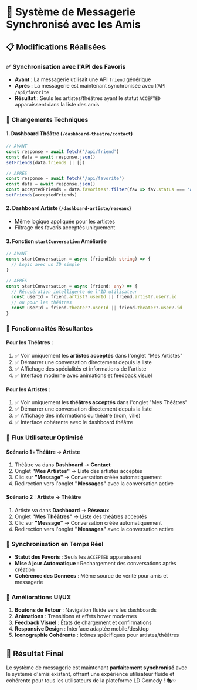 # 🎉 Système de Messagerie Synchronisé avec les Amis

## 📋 **Modifications Réalisées**

### ✅ **Synchronisation avec l'API des Favoris**
- **Avant** : La messagerie utilisait une API `friend` générique
- **Après** : La messagerie est maintenant synchronisée avec l'API `/api/favorite`
- **Résultat** : Seuls les artistes/théâtres ayant le statut `ACCEPTED` apparaissent dans la liste des amis

### 🔧 **Changements Techniques**

#### **1. Dashboard Théâtre (`/dashboard-theatre/contact`)**
```typescript
// AVANT
const response = await fetch('/api/friend')
const data = await response.json()
setFriends(data.friends || [])

// APRÈS
const response = await fetch('/api/favorite')
const data = await response.json()
const acceptedFriends = data.favorites?.filter(fav => fav.status === 'ACCEPTED') || []
setFriends(acceptedFriends)
```

#### **2. Dashboard Artiste (`/dashboard-artiste/reseaux`)**
- Même logique appliquée pour les artistes
- Filtrage des favoris acceptés uniquement

#### **3. Fonction `startConversation` Améliorée**
```typescript
// AVANT
const startConversation = async (friendId: string) => {
  // Logic avec un ID simple
}

// APRÈS  
const startConversation = async (friend: any) => {
  // Récupération intelligente de l'ID utilisateur
  const userId = friend.artist?.userId || friend.artist?.user?.id
  // ou pour les théâtres
  const userId = friend.theater?.userId || friend.theater?.user?.id
}
```

### 🎯 **Fonctionnalités Résultantes**

#### **Pour les Théâtres :**
1. ✅ Voir uniquement les **artistes acceptés** dans l'onglet "Mes Artistes"
2. ✅ Démarrer une conversation directement depuis la liste
3. ✅ Affichage des spécialités et informations de l'artiste
4. ✅ Interface moderne avec animations et feedback visuel

#### **Pour les Artistes :**
1. ✅ Voir uniquement les **théâtres acceptés** dans l'onglet "Mes Théâtres"  
2. ✅ Démarrer une conversation directement depuis la liste
3. ✅ Affichage des informations du théâtre (nom, ville)
4. ✅ Interface cohérente avec le dashboard théâtre

### 🚀 **Flux Utilisateur Optimisé**

#### **Scénario 1 : Théâtre → Artiste**
1. Théâtre va dans **Dashboard** → **Contact**
2. Onglet **"Mes Artistes"** → Liste des artistes acceptés
3. Clic sur **"Message"** → Conversation créée automatiquement
4. Redirection vers l'onglet **"Messages"** avec la conversation active

#### **Scénario 2 : Artiste → Théâtre**
1. Artiste va dans **Dashboard** → **Réseaux**  
2. Onglet **"Mes Théâtres"** → Liste des théâtres acceptés
3. Clic sur **"Message"** → Conversation créée automatiquement
4. Redirection vers l'onglet **"Messages"** avec la conversation active

### 🔄 **Synchronisation en Temps Réel**

- **Statut des Favoris** : Seuls les `ACCEPTED` apparaissent
- **Mise à jour Automatique** : Rechargement des conversations après création
- **Cohérence des Données** : Même source de vérité pour amis et messagerie

### 🎨 **Améliorations UI/UX**

1. **Boutons de Retour** : Navigation fluide vers les dashboards
2. **Animations** : Transitions et effets hover modernes
3. **Feedback Visuel** : États de chargement et confirmations
4. **Responsive Design** : Interface adaptée mobile/desktop
5. **Iconographie Cohérente** : Icônes spécifiques pour artistes/théâtres

## 🎯 **Résultat Final**

Le système de messagerie est maintenant **parfaitement synchronisé** avec le système d'amis existant, offrant une expérience utilisateur fluide et cohérente pour tous les utilisateurs de la plateforme LD Comedy ! 🎭✨
